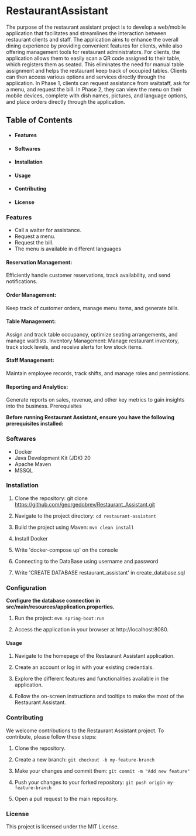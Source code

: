 # RestaurantAssistant

The purpose of the restaurant assistant project is to develop a web/mobile application that facilitates and streamlines the interaction between restaurant clients and staff. The application aims to enhance the overall dining experience by providing convenient features for clients, while also offering management tools for restaurant administrators.
For clients, the application allows them to easily scan a QR code assigned to their table, which registers them as seated. This eliminates the need for manual table assignment and helps the restaurant keep track of occupied tables. Clients can then access various options and services directly through the application. In Phase 1, clients can request assistance from waitstaff, ask for a menu, and request the bill. In Phase 2, they can view the menu on their mobile devices, complete with dish names, pictures, and language options, and place orders directly through the application.

## Table of Contents
* #### Features
* #### Softwares
* #### Installation
* #### Usage
* #### Contributing
* #### License

### Features
* Call a waiter for assistance.
* Request a menu.
* Request the bill.
* The menu is available in different languages


#### Reservation Management:
Efficiently handle customer reservations, track availability, and send notifications.
#### Order Management:
Keep track of customer orders, manage menu items, and generate bills.
#### Table Management:
Assign and track table occupancy, optimize seating arrangements, and manage waitlists.
Inventory Management:
Manage restaurant inventory, track stock levels, and receive alerts for low stock items.
#### Staff Management:
Maintain employee records, track shifts, and manage roles and permissions.
#### Reporting and Analytics:
Generate reports on sales, revenue, and other key metrics to gain insights into the business.
Prerequisites

**Before running Restaurant Assistant, ensure you have the following prerequisites installed:**

### Softwares

* Docker
* Java Development Kit (JDK) 20
* Apache Maven
* MSSQL 

### Installation

1. Clone the repository:  git clone https://github.com/georgedobrev/Restaurant_Assistant.git

2. Navigate to the project directory: `cd restaurant-assistant`

3. Build the project using Maven: `mvn clean install`

4. Install Docker 
5. Write 'docker-compose up' on the console
6. Connecting to the DataBase using username and password
7. Write 'CREATE DATABASE restaurant_assistant' in create_database.sql 

### Configuration
**Configure the database connection in src/main/resources/application.properties.**

1. Run the project: `mvn spring-boot:run`
 
2. Access the application in your browser at http://localhost:8080.

#### Usage
1. Navigate to the homepage of the Restaurant Assistant application.

2. Create an account or log in with your existing credentials.

3. Explore the different features and functionalities available in the application.

4. Follow the on-screen instructions and tooltips to make the most of the Restaurant Assistant.

### Contributing
We welcome contributions to the Restaurant Assistant project. To contribute, please follow these steps:

1. Clone the repository.

2. Create a new branch:  `git checkout -b my-feature-branch`

3. Make your changes and commit them: `git commit -m "Add new feature"`

4. Push your changes to your forked repository: `git push origin my-feature-branch`

5. Open a pull request to the main repository.

### License
This project is licensed under the MIT License.
  
